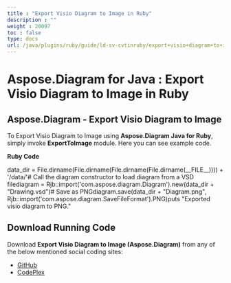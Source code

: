 ```yaml
---
title : "Export Visio Diagram to Image in Ruby" 
description : "" 
weight : 20097 
toc : false
type: docs
url: /java/plugins/ruby/guide/ld-sv-cvtinruby/export+visio+diagram+to+image+in+ruby/
---
```


# Aspose.Diagram for Java : Export Visio Diagram to Image in Ruby


## Aspose.Diagram - Export Visio Diagram to Image

To Export Visio Diagram to Image using **Aspose.Diagram Java for Ruby**, simply invoke **ExportToImage** module. Here you can see example code.

**Ruby Code**

data\_dir = File.dirname(File.dirname(File.dirname(File.dirname(\_\_FILE\_\_)))) + '/data/'# Call the diagram constructor to load diagram from a VSD filediagram = Rjb::import('com.aspose.diagram.Diagram').new(data\_dir + "Drawing.vsd")# Save as PNGdiagram.save(data\_dir + "Diagram.png", Rjb::import('com.aspose.diagram.SaveFileFormat').PNG)puts "Exported visio diagram to PNG."

## Download Running Code

Download **Export Visio Diagram to Image (Aspose.Diagram)** from any of the below mentioned social coding sites:

*   [GitHub](https://github.com/asposediagram/Aspose.Diagram-for-Java/blob/master/Plugins/Aspose_Diagram_Java_for_Ruby/lib/asposediagramjava/Export/exporttoimage.rb)
*   [CodePlex](https://asposediagramjavaruby.codeplex.com/SourceControl/latest#lib/asposediagramjava/Export/exporttoimage.rb)

